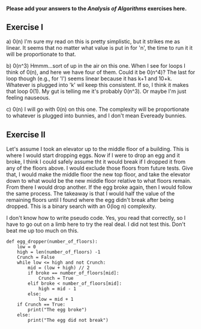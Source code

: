 #### Please add your answers to the ***Analysis of  Algorithms*** exercises here.

## Exercise I

a) 0(n)
I'm sure my read on this is pretty simplistic, but it strikes me as linear. It seems that
no matter what value is put in for 'n', the time to run it it will be proportionate to that.

b) 0(n^3)
Hmmm...sort of up in the air on this one.  When I see for loops I think of 0(n), and here we have
four of them.  Could it be 0(n^4)?  The last for loop though (e.g., for 'l') seems linear because
it has k+1 and 10+k.  Whatever is plugged into 'k' wil keep this consistent.  If so, I think it makes
that loop 0(1). My gut is telling me it's probably 0(n^3).  Or maybe I'm just feeling nauseous.

c) 0(n)
I will go with 0(n) on this one.  The complexity will be proportionate to whatever is plugged into bunnies,
and I don't mean Eveready bunnies.

## Exercise II

Let's assume I took an elevator up to the middle floor of a building.  This is where I would start dropping
eggs.  Now if I were to drop an egg and it broke, I think I could safely assume tht it would break if 
I dropped it from any of the floors above.  I would exclude those floors from future tests. Give that, I would 
make the middle floor the new top floor, and take the elevator down to what would be the new middle 
floor relative to what floors remain. From there I would drop another.  If the egg broke again, then I would
follow the same process. The takeaway is that I would half the value of the remaining floors until I
found where the egg didn't break after being dropped.  This is a binary search with an 0(log n) complexity.

I don't know how to write pseudo code.  Yes, you read that correctly, so I have to go out on a limb 
here to try the real deal. I did not test this.  Don't beat me up too much on this.

```
def egg_dropper(number_of_floors):    
    low = 0    
    high = len(number_of_floors) -1    
    Crunch = False    
    while low <= high and not Crunch:    
        mid = (low + high) // 2    
        if broke == number_of_floors[mid]:    
            Crunch = True    
        elif broke < number_of_floors[mid]:    
            high = mid - 1    
        else:    
            low = mid + 1    
    if Crunch == True:    
        print("The egg broke")    
    else:    
        print("The egg did not break")    
```